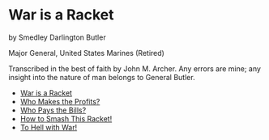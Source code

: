 # War is a Racket

by Smedley Darlington Butler

Major General, United States Marines (Retired)

Transcribed in the best of faith by John M. Archer. Any errors are mine; any insight into the nature of man belongs to General Butler.

- [War is a Racket](./chapter_1.md)
- [Who Makes the Profits?](./chapter_2.md)
- [Who Pays the Bills?](./chapter_3.md)
- [How to Smash This Racket!](./chapter_4.md)
- [To Hell with War!](./chapter_5.md)
